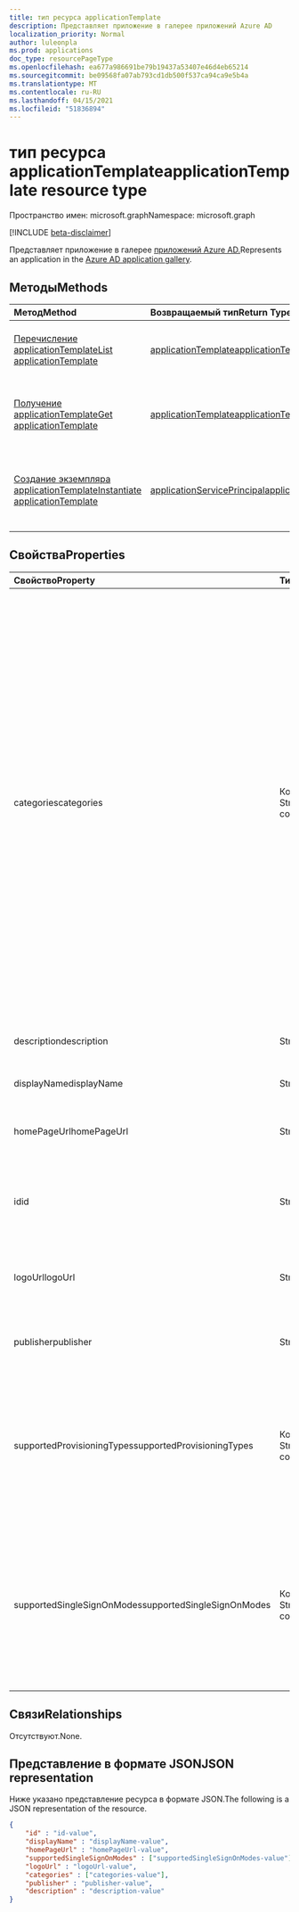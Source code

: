 ```yaml
---
title: тип ресурса applicationTemplate
description: Представляет приложение в галерее приложений Azure AD
localization_priority: Normal
author: luleonpla
ms.prod: applications
doc_type: resourcePageType
ms.openlocfilehash: ea677a986691be79b19437a53407e46d4eb65214
ms.sourcegitcommit: be09568fa07ab793cd1db500f537ca94ca9e5b4a
ms.translationtype: MT
ms.contentlocale: ru-RU
ms.lasthandoff: 04/15/2021
ms.locfileid: "51836894"
---
```

# <a name="applicationtemplate-resource-type"></a><span data-ttu-id="fac77-103">тип ресурса applicationTemplate</span><span class="sxs-lookup"><span data-stu-id="fac77-103">applicationTemplate resource type</span></span>

<span data-ttu-id="fac77-104">Пространство имен: microsoft.graph</span><span class="sxs-lookup"><span data-stu-id="fac77-104">Namespace: microsoft.graph</span></span>

[!INCLUDE [beta-disclaimer](../../includes/beta-disclaimer.md)]

<span data-ttu-id="fac77-105">Представляет приложение в галерее [приложений Azure AD.](/azure/active-directory/saas-apps/tutorial-list)</span><span class="sxs-lookup"><span data-stu-id="fac77-105">Represents an application in the [Azure AD application gallery](/azure/active-directory/saas-apps/tutorial-list).</span></span>

## <a name="methods"></a><span data-ttu-id="fac77-106">Методы</span><span class="sxs-lookup"><span data-stu-id="fac77-106">Methods</span></span>

| <span data-ttu-id="fac77-107">Метод</span><span class="sxs-lookup"><span data-stu-id="fac77-107">Method</span></span>       | <span data-ttu-id="fac77-108">Возвращаемый тип</span><span class="sxs-lookup"><span data-stu-id="fac77-108">Return Type</span></span> | <span data-ttu-id="fac77-109">Описание</span><span class="sxs-lookup"><span data-stu-id="fac77-109">Description</span></span> |
|:-------------|:------------|:------------|
|[<span data-ttu-id="fac77-110">Перечисление applicationTemplate</span><span class="sxs-lookup"><span data-stu-id="fac77-110">List applicationTemplate</span></span>](../api/applicationtemplate-list.md)|[<span data-ttu-id="fac77-111">applicationTemplate</span><span class="sxs-lookup"><span data-stu-id="fac77-111">applicationTemplate</span></span>](applicationtemplate.md)|<span data-ttu-id="fac77-112">Получение списка объектов applicationTemplate.</span><span class="sxs-lookup"><span data-stu-id="fac77-112">Retrieve a list of applicationTemplate objects.</span></span>|
| [<span data-ttu-id="fac77-113">Получение applicationTemplate</span><span class="sxs-lookup"><span data-stu-id="fac77-113">Get applicationTemplate</span></span>](../api/applicationtemplate-get.md) | [<span data-ttu-id="fac77-114">applicationTemplate</span><span class="sxs-lookup"><span data-stu-id="fac77-114">applicationTemplate</span></span>](applicationtemplate.md) | <span data-ttu-id="fac77-115">Чтение свойств и связей объекта applicationTemplate.</span><span class="sxs-lookup"><span data-stu-id="fac77-115">Read properties and relationships of applicationTemplate object.</span></span> |
|[<span data-ttu-id="fac77-116">Создание экземпляра applicationTemplate</span><span class="sxs-lookup"><span data-stu-id="fac77-116">Instantiate applicationTemplate</span></span>](../api/applicationtemplate-instantiate.md)|[<span data-ttu-id="fac77-117">applicationServicePrincipal</span><span class="sxs-lookup"><span data-stu-id="fac77-117">applicationServicePrincipal</span></span>](applicationserviceprincipal.md)| <span data-ttu-id="fac77-118">Добавьте экземпляр приложения из галереи приложений Azure AD в каталог.</span><span class="sxs-lookup"><span data-stu-id="fac77-118">Add an instance of an application from the Azure AD application gallery into your directory.</span></span>|


## <a name="properties"></a><span data-ttu-id="fac77-119">Свойства</span><span class="sxs-lookup"><span data-stu-id="fac77-119">Properties</span></span>

| <span data-ttu-id="fac77-120">Свойство</span><span class="sxs-lookup"><span data-stu-id="fac77-120">Property</span></span>     | <span data-ttu-id="fac77-121">Тип</span><span class="sxs-lookup"><span data-stu-id="fac77-121">Type</span></span>        | <span data-ttu-id="fac77-122">Описание</span><span class="sxs-lookup"><span data-stu-id="fac77-122">Description</span></span> |
|:-------------|:------------|:------------|
|<span data-ttu-id="fac77-123">categories</span><span class="sxs-lookup"><span data-stu-id="fac77-123">categories</span></span>|<span data-ttu-id="fac77-124">Коллекция String</span><span class="sxs-lookup"><span data-stu-id="fac77-124">String collection</span></span>|<span data-ttu-id="fac77-125">Список категорий для приложения.</span><span class="sxs-lookup"><span data-stu-id="fac77-125">The list of categories for the application.</span></span> <span data-ttu-id="fac77-126">Поддерживаемые значения могут быть: `Collaboration` `Business Management` , `Consumer` `Content management` `CRM` `Data services` `Developer services` `E-commerce` `Education` `ERP` `Finance` , и `Health` `Human resources` `IT infrastructure` `Mail` `Management` `Marketing` `Media` `Productivity` `Project management` `Telecommunications` `Tools` `Travel` `Web design & hosting` .</span><span class="sxs-lookup"><span data-stu-id="fac77-126">Supported values can be: `Collaboration`, `Business Management`, `Consumer`, `Content management`, `CRM`, `Data services`, `Developer services`, `E-commerce`, `Education`, `ERP`, `Finance`, `Health`, `Human resources`, `IT infrastructure`, `Mail`, `Management`, `Marketing`, `Media`, `Productivity`, `Project management`, `Telecommunications`, `Tools`, `Travel`, and `Web design & hosting`.</span></span>|
|<span data-ttu-id="fac77-127">description</span><span class="sxs-lookup"><span data-stu-id="fac77-127">description</span></span>|<span data-ttu-id="fac77-128">String</span><span class="sxs-lookup"><span data-stu-id="fac77-128">String</span></span>|<span data-ttu-id="fac77-129">Описание приложения.</span><span class="sxs-lookup"><span data-stu-id="fac77-129">A description of the application.</span></span>|
|<span data-ttu-id="fac77-130">displayName</span><span class="sxs-lookup"><span data-stu-id="fac77-130">displayName</span></span>|<span data-ttu-id="fac77-131">String</span><span class="sxs-lookup"><span data-stu-id="fac77-131">String</span></span>|<span data-ttu-id="fac77-132">Имя приложения.</span><span class="sxs-lookup"><span data-stu-id="fac77-132">The name of the application.</span></span>|
|<span data-ttu-id="fac77-133">homePageUrl</span><span class="sxs-lookup"><span data-stu-id="fac77-133">homePageUrl</span></span>|<span data-ttu-id="fac77-134">String</span><span class="sxs-lookup"><span data-stu-id="fac77-134">String</span></span>|<span data-ttu-id="fac77-135">URL-адрес домашней страницы приложения.</span><span class="sxs-lookup"><span data-stu-id="fac77-135">The home page URL of the application.</span></span>|
|<span data-ttu-id="fac77-136">id</span><span class="sxs-lookup"><span data-stu-id="fac77-136">id</span></span>|<span data-ttu-id="fac77-137">String</span><span class="sxs-lookup"><span data-stu-id="fac77-137">String</span></span>| <span data-ttu-id="fac77-138">Уникальный идентификатор для приложения.</span><span class="sxs-lookup"><span data-stu-id="fac77-138">Unique identifier for the application.</span></span> <span data-ttu-id="fac77-139">Только для чтения.</span><span class="sxs-lookup"><span data-stu-id="fac77-139">Read-only.</span></span>|
|<span data-ttu-id="fac77-140">logoUrl</span><span class="sxs-lookup"><span data-stu-id="fac77-140">logoUrl</span></span>|<span data-ttu-id="fac77-141">String</span><span class="sxs-lookup"><span data-stu-id="fac77-141">String</span></span>|<span data-ttu-id="fac77-142">URL-адрес для получения логотипа для этого приложения.</span><span class="sxs-lookup"><span data-stu-id="fac77-142">The URL to get the logo for this application.</span></span>|
|<span data-ttu-id="fac77-143">publisher</span><span class="sxs-lookup"><span data-stu-id="fac77-143">publisher</span></span>|<span data-ttu-id="fac77-144">String</span><span class="sxs-lookup"><span data-stu-id="fac77-144">String</span></span>|<span data-ttu-id="fac77-145">Имя издателя для этого приложения.</span><span class="sxs-lookup"><span data-stu-id="fac77-145">The name of the publisher for this application.</span></span>|
|<span data-ttu-id="fac77-146">supportedProvisioningTypes</span><span class="sxs-lookup"><span data-stu-id="fac77-146">supportedProvisioningTypes</span></span>|<span data-ttu-id="fac77-147">Коллекция String</span><span class="sxs-lookup"><span data-stu-id="fac77-147">String collection</span></span>|<span data-ttu-id="fac77-148">Список режимов подготовка, поддерживаемых этим приложением.</span><span class="sxs-lookup"><span data-stu-id="fac77-148">The list of provisioning modes supported by this application.</span></span> <span data-ttu-id="fac77-149">Единственным допустимым значением `sync` является .</span><span class="sxs-lookup"><span data-stu-id="fac77-149">The only valid value is `sync`.</span></span>|
|<span data-ttu-id="fac77-150">supportedSingleSignOnModes</span><span class="sxs-lookup"><span data-stu-id="fac77-150">supportedSingleSignOnModes</span></span>|<span data-ttu-id="fac77-151">Коллекция String</span><span class="sxs-lookup"><span data-stu-id="fac77-151">String collection</span></span>|<span data-ttu-id="fac77-152">Список режимов единой регистрации, поддерживаемых этим приложением.</span><span class="sxs-lookup"><span data-stu-id="fac77-152">The list of single sign-on modes supported by this application.</span></span> <span data-ttu-id="fac77-153">Поддерживаемые значения: `oidc`, `password`, `saml` и `notSupported`.</span><span class="sxs-lookup"><span data-stu-id="fac77-153">The supported values are `oidc`, `password`, `saml`, and `notSupported`.</span></span>|

## <a name="relationships"></a><span data-ttu-id="fac77-154">Связи</span><span class="sxs-lookup"><span data-stu-id="fac77-154">Relationships</span></span>

<span data-ttu-id="fac77-155">Отсутствуют.</span><span class="sxs-lookup"><span data-stu-id="fac77-155">None.</span></span>

## <a name="json-representation"></a><span data-ttu-id="fac77-156">Представление в формате JSON</span><span class="sxs-lookup"><span data-stu-id="fac77-156">JSON representation</span></span>

<span data-ttu-id="fac77-157">Ниже указано представление ресурса в формате JSON.</span><span class="sxs-lookup"><span data-stu-id="fac77-157">The following is a JSON representation of the resource.</span></span>

<!-- {
  "blockType": "resource",
  "optionalProperties": [

  ],
  "@odata.type": "microsoft.graph.applicationTemplate",
  "keyProperty": "id"
}-->

```json
{
    "id" : "id-value",
    "displayName" : "displayName-value",
    "homePageUrl" : "homePageUrl-value",
    "supportedSingleSignOnModes" : ["supportedSingleSignOnModes-value"],
    "logoUrl" : "logoUrl-value",
    "categories" : ["categories-value"],
    "publisher" : "publisher-value",
    "description" : "description-value"
}
```

<!-- uuid: 16cd6b66-4b1a-43a1-adaf-3a886856ed98
2019-02-04 14:57:30 UTC -->
<!-- {
  "type": "#page.annotation",
  "description": "applicationTemplate resource",
  "keywords": "",
  "section": "documentation",
  "tocPath": ""
}-->



